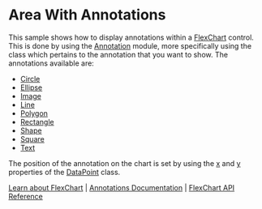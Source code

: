 Area With Annotations
======================

This sample shows how to display annotations within a [FlexChart](https://www.grapecity.com/wijmo/api/classes/wijmo_chart.flexchart.html) control. This is done by using the [Annotation](https://www.grapecity.com/wijmo/api/modules/wijmo_chart_annotation.html) module, more specifically using the class which pertains to the annotation that you want to show. The annotations available are:

* [Circle](https://www.grapecity.com/wijmo/api/classes/wijmo_chart_annotation.circle.html)
* [Ellipse](https://www.grapecity.com/wijmo/api/classes/wijmo_chart_annotation.ellipse.html)
* [Image](https://www.grapecity.com/wijmo/api/classes/wijmo_chart_annotation.image.html)
* [Line](https://www.grapecity.com/wijmo/api/classes/wijmo_chart_annotation.line.html)
* [Polygon](https://www.grapecity.com/wijmo/api/classes/wijmo_chart_annotation.polygon.html)
* [Rectangle](https://www.grapecity.com/wijmo/api/classes/wijmo_chart_annotation.rectangle.html)
* [Shape](https://www.grapecity.com/wijmo/api/classes/wijmo_chart_annotation.shape.html)
* [Square](https://www.grapecity.com/wijmo/api/classes/wijmo_chart_annotation.square.html)
* [Text](https://www.grapecity.com/wijmo/api/classes/wijmo_chart_annotation.text.html)

The position of the annotation on the chart is set by using the [x](https://www.grapecity.com/wijmo/api/classes/wijmo_chart.datapoint.html#x) and [y](https://www.grapecity.com/wijmo/api/classes/wijmo_chart.datapoint.html#y) properties of the [DataPoint](https://www.grapecity.com/wijmo/api/modules/wijmo_chart_annotation.html) class.

[Learn about FlexChart](https://www.grapecity.com/wijmo-flexchart) | [Annotations Documentation](https://www.grapecity.com/wijmo/docs/Topics/Chart/Advanced/Annotations) | [FlexChart API Reference](https://www.grapecity.com/wijmo/api/classes/wijmo_chart.flexchart.html)